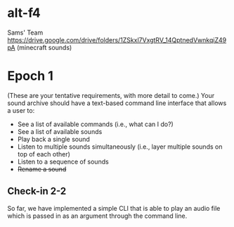 # alt-f4
Sams' Team
https://drive.google.com/drive/folders/1ZSkxl7VxgtRV_14QptnedVwnkqiZ49pA (minecraft sounds)

# Epoch 1
(These are your tentative requirements, with more detail to come.) Your sound archive should have a text-based command line interface that allows a user to:
- See a list of available commands (i.e., what can I do?)
- See a list of available sounds
- Play back a single sound
- Listen to multiple sounds simultaneously (i.e., layer multiple sounds on top of each other)
- Listen to a sequence of sounds
- ~~Rename a sound~~


## Check-in 2-2
So far, we have implemented a simple CLI that is able to play an audio file which is passed in as an argument through the command line.
